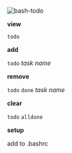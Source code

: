 ![bash-todo](https://user-images.githubusercontent.com/8680290/110555305-5de6e080-810a-11eb-8a87-0b61c84c4a77.png)

**view**

``todo``

**add**

``todo`` *task name*

**remove**

``todo`` ``done`` *task name*

**clear**

``todo`` ``alldone``

**setup**

add to .bashrc
